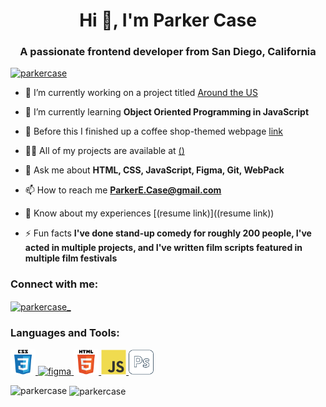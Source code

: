 <h1 align="center">Hi 👋, I'm Parker Case</h1>
<h3 align="center">A passionate frontend developer from San Diego, California</h3>

<p align="left"> <a href="https://github.com/ryo-ma/github-profile-trophy"><img src="https://github-profile-trophy.vercel.app/?username=parkercase" alt="parkercase" /></a> </p>

- 🔭 I’m currently working on a project titled [Around the US](https://parkercase.github.io/se_project_aroundtheus/)

- 🌱 I’m currently learning **Object Oriented Programming in JavaScript**

- 👯 Before this I finished up a coffee shop-themed webpage [link](link)

- 👨‍💻 All of my projects are available at [()](())

- 💬 Ask me about **HTML, CSS, JavaScript, Figma, Git, WebPack**

- 📫 How to reach me **ParkerE.Case@gmail.com**

- 📄 Know about my experiences [(resume link)]((resume link))

- ⚡ Fun facts **I've done stand-up comedy for roughly 200 people, I've acted in multiple projects, and I've written film scripts featured in multiple film festivals**

<h3 align="left">Connect with me:</h3>
<p align="left">
<a href="https://instagram.com/parkercase_" target="blank"><img align="center" src="https://raw.githubusercontent.com/rahuldkjain/github-profile-readme-generator/master/src/images/icons/Social/instagram.svg" alt="parkercase_" height="30" width="40" /></a>
</p>

<h3 align="left">Languages and Tools:</h3>
<p align="left"> <a href="https://www.w3schools.com/css/" target="_blank" rel="noreferrer"> <img src="https://raw.githubusercontent.com/devicons/devicon/master/icons/css3/css3-original-wordmark.svg" alt="css3" width="40" height="40"/> </a> <a href="https://www.figma.com/" target="_blank" rel="noreferrer"> <img src="https://www.vectorlogo.zone/logos/figma/figma-icon.svg" alt="figma" width="40" height="40"/> </a> <a href="https://www.w3.org/html/" target="_blank" rel="noreferrer"> <img src="https://raw.githubusercontent.com/devicons/devicon/master/icons/html5/html5-original-wordmark.svg" alt="html5" width="40" height="40"/> </a> <a href="https://developer.mozilla.org/en-US/docs/Web/JavaScript" target="_blank" rel="noreferrer"> <img src="https://raw.githubusercontent.com/devicons/devicon/master/icons/javascript/javascript-original.svg" alt="javascript" width="40" height="40"/> </a> <a href="https://www.photoshop.com/en" target="_blank" rel="noreferrer"> <img src="https://raw.githubusercontent.com/devicons/devicon/master/icons/photoshop/photoshop-line.svg" alt="photoshop" width="40" height="40"/> </a> </p>

<p><img align="left" src="https://github-readme-stats.vercel.app/api/top-langs?username=parkercase&show_icons=true&locale=en&layout=compact" alt="parkercase" /></p>

<p>&nbsp;<img align="center" src="https://github-readme-stats.vercel.app/api?username=parkercase&show_icons=true&locale=en" alt="parkercase" /></p>

